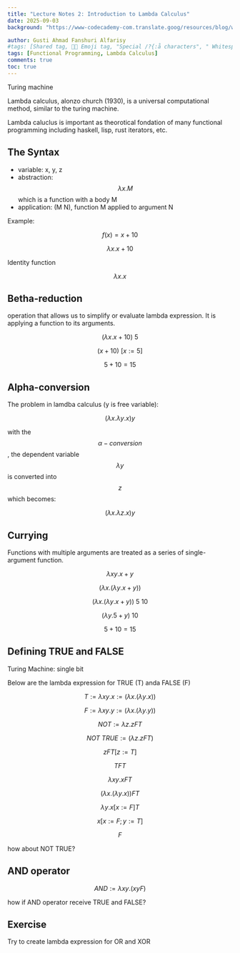 ```yaml
---
title: "Lecture Notes 2: Introduction to Lambda Calculus"
date: 2025-09-03
background: "https://www-codecademy-com.translate.goog/resources/blog/wp-content/uploads/2022/12/programming-languages.png"

author: Gusti Ahmad Fanshuri Alfarisy
#tags: [Shared tag, 👩‍🔬 Emoji tag, "Special /?{:å characters", " Whitespace before and after "]
tags: [Functional Programming, Lambda Calculus]
comments: true
toc: true
---
```


Turing machine

Lambda calculus, alonzo church (1930), is a universal computational method, similar to the turing machine.

Lambda caluclus is important as theorotical fondation of many functional programming including haskell, lisp, rust iterators, etc.

## The Syntax

* variable: x, y, z
* abstraction: $$\lambda x. M$$ which is a function with a body M
* application: (M N), function M applied to argument N

Example:

$$
f(x) = x + 10
$$

$$
\lambda x. x+10
$$

Identity function

$$
\lambda x. x
$$

## Betha-reduction

operation that allows us to simplify or evaluate lambda expression. It is applying a function to its arguments.

$$
(\lambda x. x+10) \: 5
$$

$$
(x+10) \: [x:=5]
$$

$$
5 + 10 = 15
$$

## Alpha-conversion

The problem in lamdba calculus (y is free variable):

$$
(λx.λy.x)y
$$

with the $$\alpha-conversion$$, the dependent variable $$\lambda y$$ is converted into $$z$$ which becomes:

$$
(λx.λz.x)y
$$

## Currying

Functions with multiple arguments are treated as a series of single-argument function.

$$
\lambda x y . x + y
$$

$$
(\lambda x. (\lambda y. x + y))
$$

$$
(\lambda x. (\lambda y. x + y))\: 5 \: 10
$$

$$
(\lambda y. 5+y) \: 10
$$

$$
5+10=15
$$

## Defining TRUE and FALSE

Turing Machine: single bit

Below are the lambda expression for TRUE (T) anda FALSE (F)

$$
T:=  \lambda xy.x := (\lambda x. (\lambda y. x))
$$

$$
F:= \lambda xy.y := (\lambda x. (\lambda y. y))
$$

$$
NOT:= \lambda z. z F T
$$

$$
NOT \: TRUE := (\lambda z. z F T)
$$

$$
z F T [z:=T]
$$

$$
TFT
$$

$$
\lambda xy. x F T
$$

$$
(\lambda x. (\lambda y. x)) F T
$$

$$
\lambda y. x [x:=F] T
$$

$$
x [x:=F; y:=T]
$$

$$
F
$$

how about NOT TRUE?

## AND operator

$$
AND:=\lambda xy. (x y F)
$$

how if AND operator receive TRUE and FALSE?

## Exercise

Try to create lambda expression for OR and XOR